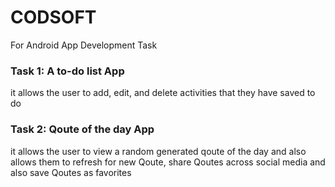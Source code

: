 # CODSOFT
For Android App Development Task

### Task 1: A to-do list App
it allows the user to add, edit, and delete activities that they have saved to do 

### Task 2: Qoute of the day App
it allows the user to view a random generated qoute of the day and also allows them to refresh for new Qoute, share Qoutes across social media and also save Qoutes as favorites 

